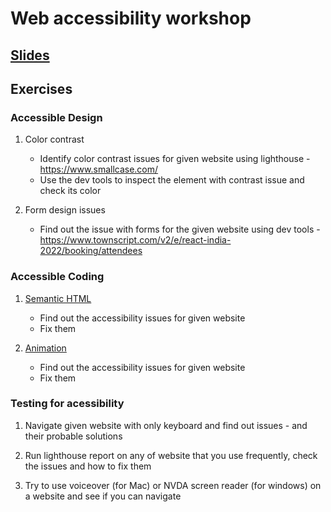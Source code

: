# Web accessibility workshop

## [Slides](https://docs.google.com/presentation/d/1cmGJVbQUmbygGT_ZfXqs3PVCTnniQgVSy8f6F3NB-dY/edit?usp=sharing)

## Exercises

### Accessible Design
1. Color contrast
    - Identify color contrast issues for given website using lighthouse - https://www.smallcase.com/
    - Use the dev tools to inspect the element with contrast issue and check its color

2. Form design issues
    - Find out the issue with forms for the given website using dev tools - https://www.townscript.com/v2/e/react-india-2022/booking/attendees


### Accessible Coding
1. [Semantic HTML](https://codesandbox.io/s/a11y-semantic-html-o1t8by?file=/index.html)
    - Find out the accessibility issues for given website
    - Fix them

2. [Animation](https://codesandbox.io/s/a11y-animation-krdwgi)
    - Find out the accessibility issues for given website
    - Fix them

### Testing for acessibility
1. Navigate given website with only keyboard and find out issues - and their probable solutions

2. Run lighthouse report on any of website that you use frequently, check the issues and how to fix them

3. Try to use voiceover (for Mac) or NVDA screen reader (for windows) on a website and see if you can navigate
